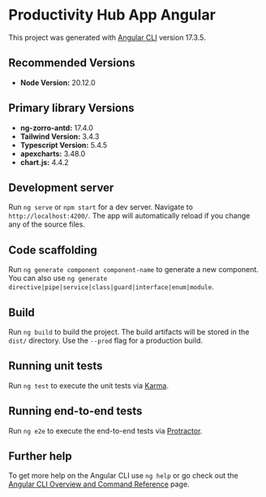 # Productivity Hub App Angular

This project was generated with [Angular CLI](https://github.com/angular/angular-cli) version 17.3.5.

## Recommended Versions

- **Node Version:** 20.12.0

## Primary library Versions

- **ng-zorro-antd:** 17.4.0
- **Tailwind Version:** 3.4.3
- **Typescript Version:** 5.4.5
- **apexcharts:** 3.48.0
- **chart.js:** 4.4.2


## Development server

Run `ng serve` or `npm start` for a dev server. Navigate to `http://localhost:4200/`. The app will automatically reload if you change any of the source files.

## Code scaffolding

Run `ng generate component component-name` to generate a new component. You can also use `ng generate directive|pipe|service|class|guard|interface|enum|module`.

## Build

Run `ng build` to build the project. The build artifacts will be stored in the `dist/` directory. Use the `--prod` flag for a production build.

## Running unit tests

Run `ng test` to execute the unit tests via [Karma](https://karma-runner.github.io).

## Running end-to-end tests

Run `ng e2e` to execute the end-to-end tests via [Protractor](http://www.protractortest.org/).

## Further help

To get more help on the Angular CLI use `ng help` or go check out the [Angular CLI Overview and Command Reference](https://angular.io/cli) page.
